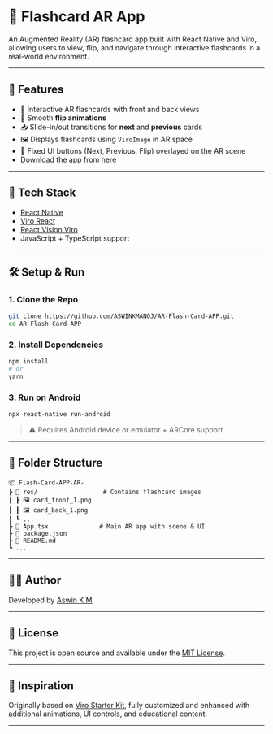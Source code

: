 # 📱 Flashcard AR App

An Augmented Reality (AR) flashcard app built with React Native and Viro, allowing users to view, flip, and navigate through interactive flashcards in a real-world environment.

---

## 🚀 Features

- 🧠 Interactive AR flashcards with front and back views
- 🔁 Smooth **flip animations**
- 📥 Slide-in/out transitions for **next** and **previous** cards
- 🖼️ Displays flashcards using `ViroImage` in AR space
- 🧭 Fixed UI buttons (Next, Previous, Flip) overlayed on the AR scene
- [Download the app from here](https://drive.google.com/file/d/1R3oUXLidDFya8uaYgQD3uYYZYMcotzuV/view?usp=drive_link)

---

## 🧰 Tech Stack

- [React Native](https://reactnative.dev/)
- [Viro React](https://github.com/viromedia/viro)
- [React Vision Viro](https://github.com/ReactVision)
- JavaScript + TypeScript support

---

## 🛠️ Setup & Run

### 1. Clone the Repo

```bash
git clone https://github.com/ASWINKMANOJ/AR-Flash-Card-APP.git
cd AR-Flash-Card-APP
````

### 2. Install Dependencies

```bash
npm install
# or
yarn
```

### 3. Run on Android

```bash
npx react-native run-android
```

> ⚠️ Requires Android device or emulator + ARCore support

---

## 📂 Folder Structure

```
📦 Flash-Card-APP-AR-
┣ 📁 res/                  # Contains flashcard images
┃ ┣ 🖼 card_front_1.png
┃ ┣ 🖼 card_back_1.png
┃ ┗ ...
┣ 📄 App.tsx              # Main AR app with scene & UI
┣ 📄 package.json
┣ 📄 README.md
┗ ...
```

---


## 🙋‍♂️ Author

Developed by [Aswin K M](https://github.com/ASWINKMANOJ)

---

## 📃 License

This project is open source and available under the [MIT License](LICENSE).

---

## 🌟 Inspiration

Originally based on [Viro Starter Kit](https://github.com/ReactVision/starter-kit), fully customized and enhanced with additional animations, UI controls, and educational content.


---

